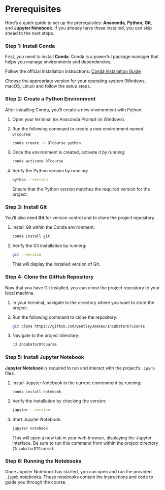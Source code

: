 # Prerequisites

Here’s a quick guide to set up the prerequisites: **Anaconda**, **Python**, **Git**, and **Jupyter Notebook**. If you already have these installed, you can skip ahead to the next steps.

### Step 1: Install Conda

First, you need to install **Conda**. Conda is a powerful package manager that helps you manage environments and dependencies.

Follow the official installation instructions:
[Conda Installation Guide](https://docs.conda.io/projects/conda/en/latest/user-guide/install/index.html)

Choose the appropriate version for your operating system (Windows, macOS, Linux) and follow the setup steps.

### Step 2: Create a Python Environment

After installing Conda, you’ll create a new environment with Python.

1. Open your terminal (or Anaconda Prompt on Windows).
2. Run the following command to create a new environment named `DTcourse`:

   ```bash
   conda create -n DTcourse python
   ```

3. Once the environment is created, activate it by running:

   ```bash
   conda activate DTcourse
   ```

4. Verify the Python version by running:

   ```bash
   python --version
   ```

   Ensure that the Python version matches the required version for the project.

### Step 3: Install Git

You’ll also need **Git** for version control and to clone the project repository.

1. Install Git within the Conda environment:

   ```bash
   conda install git
   ```

2. Verify the Git installation by running:

   ```bash
   git --version
   ```

   This will display the installed version of Git.

### Step 4: Clone the GitHub Repository

Now that you have Git installed, you can clone the project repository to your local machine.

1. In your terminal, navigate to the directory where you want to store the project.
2. Run the following command to clone the repository:

   ```bash
   git clone https://github.com/BentleyJOakes/IncubatorDTCourse
   ```

3. Navigate to the project directory:

   ```bash
   cd IncubatorDTCourse
   ```

### Step 5: Install Jupyter Notebook

**Jupyter Notebook** is required to run and interact with the project’s `.ipynb` files.

1. Install Jupyter Notebook in the current environment by running:

   ```bash
   conda install notebook
   ```

2. Verify the installation by checking the version:

   ```bash
   jupyter --version
   ```

3. Start Jupyter Notebook:

   ```bash
   jupyter notebook
   ```

   This will open a new tab in your web browser, displaying the Jupyter interface. Be sure to run this command from within the project directory (`IncubatorDTCourse`).

### Step 6: Running the Notebooks

Once Jupyter Notebook has started, you can open and run the provided `.ipynb` notebooks. These notebooks contain the instructions and code to guide you through the course.
